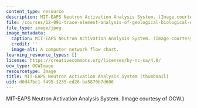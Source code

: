 ```yaml
---
content_type: resource
description: MIT-EAPS Neutron Activation Analysis System. (Image courtesy of OCW.)
file: /courses/12-091-trace-element-analysis-of-geological-biological-environmental-materials-by-neutron-activation-analysis-an-exposure-january-iap-2005/d0d47bc1f4951235ed26ba5870b7d606_12-091iap05-th.jpg
file_type: image/jpeg
image_metadata:
  caption: MIT-EAPS Neutron Activation Analysis System. (Image courtesy of OCW.)
  credit: ''
  image-alt: A computer network flow chart.
learning_resource_types: []
license: https://creativecommons.org/licenses/by-nc-sa/4.0/
ocw_type: OCWImage
resourcetype: Image
title: MIT-EAPS Neutron Activation Analysis System (thumbnail)
uid: d0d47bc1-f495-1235-ed26-ba5870b7d606
---
```

MIT-EAPS Neutron Activation Analysis System. (Image courtesy of OCW.)